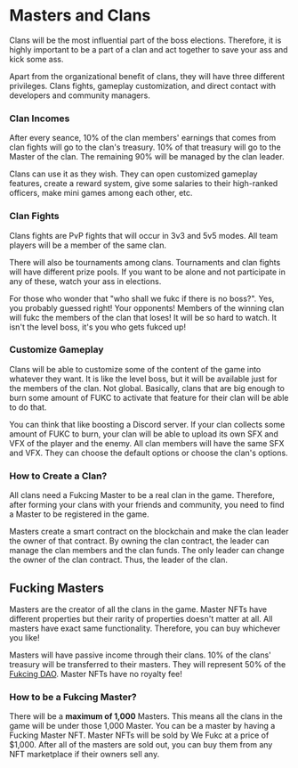 # Masters and Clans

Clans will be the most influential part of the boss elections. Therefore, it is highly important to be a part of a clan and act together to save your ass and kick some ass.

Apart from the organizational benefit of clans, they will have three different privileges. Clans fights, gameplay customization, and direct contact with developers and community managers.

### Clan Incomes

After every seance, 10% of the clan members' earnings that comes from clan fights will go to the clan's treasury. 10% of that treasury will go to the Master of the clan. The remaining 90% will be managed by the clan leader.

Clans can use it as they wish. They can open customized gameplay features, create a reward system, give some salaries to their high-ranked officers, make mini games among each other, etc.

### Clan Fights

Clans fights are PvP fights that will occur in 3v3 and 5v5 modes. All team players will be a member of the same clan.&#x20;

There will also be tournaments among clans. Tournaments and clan fights will have different prize pools. If you want to be alone and not participate in any of these, watch your ass in elections.&#x20;

For those who wonder that "who shall we fukc if there is no boss?". Yes, you probably guessed right! Your opponents! Members of the winning clan will fukc the members of the clan that loses! It will be so hard to watch. It isn't the level boss, it's you who gets fukced up!

### Customize Gameplay

Clans will be able to customize some of the content of the game into whatever they want. It is like the level boss, but it will be available just for the members of the clan. Not global. Basically, clans that are big enough to burn some amount of FUKC to activate that feature for their clan will be able to do that.&#x20;

You can think that like boosting a Discord server. If your clan collects some amount of FUKC to burn, your clan will be able to upload its own SFX and VFX of the player and the enemy. All clan members will have the same SFX and VFX. They can choose the default options or choose the clan's options.

### How to Create a Clan?

All clans need a Fukcing Master to be a real clan in the game. Therefore, after forming your clans with your friends and community, you need to find a Master to be registered in the game.

Masters create a smart contract on the blockchain and make the clan leader the owner of that contract. By owning the clan contract, the leader can manage the clan members and the clan funds. The only leader can change the owner of the clan contract. Thus, the leader of the clan.

## Fucking Masters

Masters are the creator of all the clans in the game. Master NFTs have different properties but their rarity of properties doesn't matter at all. All masters have exact same functionality. Therefore, you can buy whichever you like!

Masters will have passive income through their clans. 10% of the clans' treasury will be transferred to their masters. They will represent 50% of the [Fukcing DAO](fukcing-dao.md). Master NFTs have no royalty fee!

### How to be a Fukcing Master?

There will be a **maximum of 1,000** Masters. This means all the clans in the game will be under those 1,000 Master. You can be a master by having a Fucking Master NFT. Master NFTs will be sold by We Fukc at a price of $1,000. After all of the masters are sold out, you can buy them from any NFT marketplace if their owners sell any.
